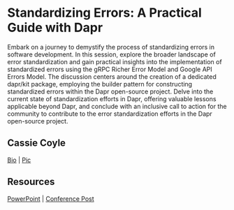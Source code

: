 # Standardizing Errors: A Practical Guide with Dapr

Embark on a journey to demystify the process of standardizing errors 
in software development. In this session, explore the broader landscape 
of error standardization and gain practical insights into the implementation 
of standardized errors using the gRPC Richer Error Model and Google API Errors 
Model. The discussion centers around the creation of a dedicated dapr/kit 
package, employing the builder pattern for constructing standardized errors 
within the Dapr open-source project. Delve into the current state of 
standardization efforts in Dapr, offering valuable lessons applicable beyond 
Dapr, and conclude with an inclusive call to action for the community to 
contribute to the error standardization efforts in the Dapr open-source project.

## Cassie Coyle

[Bio](./cassie-coyle-oss-bio.md) | [Pic](../../assets/cassie-coyle-pic-2024.png)

## Resources

[PowerPoint](./StandardizingErrors-APracticalGuideWithDapr.pdf) | [Conference Post](https://sched.co/1aBOs)
